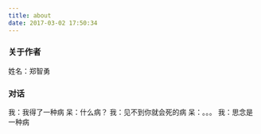 ```yaml
---
title: about
date: 2017-03-02 17:50:34
---
```


### 关于作者
姓名：郑智勇

### 对话
我：我得了一种病
呆：什么病？
我：见不到你就会死的病
呆：。。。
我：思念是一种病

